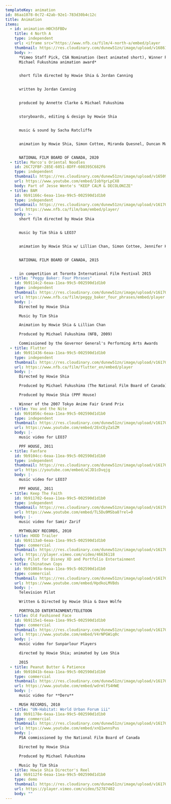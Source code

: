 ```yaml
---
templateKey: animation
id: 86aa1078-0c72-42ab-92e1-783d30b4c12c
title: Animation
items:
  - id: animation-H0Ch5FBDv
    title: 4 North A
    type: independent
    url: <iframe src="https://www.nfb.ca/film/4-north-a/embed/player
    thumbnail: https://res.cloudinary.com/dunew51zn/image/upload/v1686152055/animation/vid_t_4na_690_lhgwu7.jpg
    body: >-
      *Vimeo Staff Pick, CSA Nomination (best animated short), Winner Reel Asian
      Michael Fukushima animation award*


      short film directed by Howie Shia & Jordan Canning


      written by Jordan Canning


      produced by Annette Clarke & Michael Fukushima


      storyboards, editing & design by Howie Shia


      music & sound by Sacha Ratcliffe


      animation by Howie Shia, Simon Cottee, Miranda Quesnel, Duncan Major w/ Jennifer Krick


      NATIONAL FILM BOARD OF CANADA, 2020
  - title: Marco's Oriental Noodles
    id: 26C72FBF-285E-6051-8DFF-608395C682F6
    type: independent
    thumbnail: https://res.cloudinary.com/dunew51zn/image/upload/v1650907876/animation/vid_T_marcos_690_ogjra1.png
    url: https://www.youtube.com/embed/IobYgrLpCX8
    body: Part of Jesse Wente's "KEEP CALM & DECOLONIZE"
  - title: BAM
    id: 9b91166c-6eaa-11ea-99c5-002590d1d1b0
    type: independent
    thumbnail: https://res.cloudinary.com/dunew51zn/image/upload/v1617058733/animation/vid_T_BAM-1_oxd43j.jpg
    url: https://www.nfb.ca/film/bam/embed/player/
    body: >-
      short film directed by Howie Shia


      music by Tim Shia & LEO37


      animation by Howie Shia w/ Lillian Chan, Simon Cottee, Jennifer Krick, Jonathan Ng, Malcolm Sutherland


      NATIONAL FILM BOARD OF CANADA, 2015


      in competition at Toronto International Film Festival 2015
  - title: "Peggy Baker: Four Phrases"
    id: 9b9114c2-6eaa-11ea-99c5-002590d1d1b0
    type: independent
    thumbnail: https://res.cloudinary.com/dunew51zn/image/upload/v1617058733/animation/vid_T_peggybaker-1_v1mqih.jpg
    url: https://www.nfb.ca/film/peggy_baker_four_phrases/embed/player
    body: |-
      Directed by Howie Shia

      Music by Tim Shia

      Animation by Howie Shia & Lillian Chan

      Produced by Michael Fukushima (NFB, 2009)

      Commissioned by the Governor General's Performing Arts Awards
  - title: Flutter
    id: 9b911436-6eaa-11ea-99c5-002590d1d1b0
    type: independent
    thumbnail: https://res.cloudinary.com/dunew51zn/image/upload/v1617058733/animation/vid_T_flutter-1_qckvql.jpg
    url: https://www.nfb.ca/film/flutter_en/embed/player
    body: |-
      Directed by Howie Shia

      Produced by Michael Fukushima (The National Film Board of Canada)

      Produced by Howie Shia (PPF House)

      Winner of the 2007 Tokyo Anime Fair Grand Prix
  - title: You and the Nite
    id: 9b91056c-6eaa-11ea-99c5-002590d1d1b0
    type: independent
    thumbnail: https://res.cloudinary.com/dunew51zn/image/upload/v1617058734/animation/vid_T_you_nite._690_paomqg.jpg
    url: https://www.youtube.com/embed/2EnCEyZaSZM
    body: |-
      music video for LEO37

      PPF HOUSE, 2011
  - title: Fanfare
    id: 9b9104cc-6eaa-11ea-99c5-002590d1d1b0
    type: independent
    thumbnail: https://res.cloudinary.com/dunew51zn/image/upload/v1617058733/animation/vid_T_fanfare_690_h5yudy.jpg
    url: https://youtube.com/embed/aCJD1cDvqjg
    body: |-
      music video for LEO37

      PPF HOUSE, 2011
  - title: Keep The Faith
    id: 9b911702-6eaa-11ea-99c5-002590d1d1b0
    type: independent
    thumbnail: https://res.cloudinary.com/dunew51zn/image/upload/v1617058733/animation/vid_T_keepfaith_690_qc5v7i.jpg
    url: https://www.youtube.com/embed/TL5Du9MSba8?rel=0
    body: |-
      music video for Samir Zarif

      MYTHOLOGY RECORDS, 2010
  - title: HOOD Trailer
    id: 9b9113a0-6eaa-11ea-99c5-002590d1d1b0
    type: commercial
    thumbnail: https://res.cloudinary.com/dunew51zn/image/upload/v1617058733/animation/vid_T_hood_ntawa9.JPG
    url: https://player.vimeo.com/video/46636118
    body: Pilot for Disney XD and Portfolio Entertainment
  - title: Chinatown Cops
    id: 9b91003a-6eaa-11ea-99c5-002590d1d1b0
    type: commercial
    thumbnail: https://res.cloudinary.com/dunew51zn/image/upload/v1617058733/animation/vid_T_chinatown_690-1_dhp6cf.jpg
    url: https://www.youtube.com/embed/HpdkoLMVBds
    body: |-
      Television Pilot

      Written & Directed by Howie Shia & Dave Wolfe

      PORTFOLIO ENTERTAINMENT/TELETOON
  - title: Old Fashioned Face
    id: 9b9115e1-6eaa-11ea-99c5-002590d1d1b0
    type: commercial
    thumbnail: https://res.cloudinary.com/dunew51zn/image/upload/v1617058733/animation/vid_T_spp_off_y29oq0.jpg
    url: https://www.youtube.com/embed/V4rNPGWiq0c
    body: |-
      music video for Sunparlour Players

      directed by Howie Shia; animated by Leo Shia

      2015
  - title: Peanut Butter & Patience
    id: 9b91041b-6eaa-11ea-99c5-002590d1d1b0
    type: commercial
    thumbnail: https://res.cloudinary.com/dunew51zn/image/upload/v1617058733/animation/vid_T_deru_690_hgtwrj.jpg
    url: https://www.youtube.com/embed/wdrmlfS4HWE
    body: |-
      music video for **Deru**

      MUSH RECORDS, 2010
  - title: "UN-Habitat: World Urban Forum iii"
    id: 9b91178e-6eaa-11ea-99c5-002590d1d1b0
    type: commercial
    thumbnail: https://res.cloudinary.com/dunew51zn/image/upload/v1617058733/animation/vid_T_wufiii_iodee0.jpg
    url: https://www.youtube.com/embed/xnQ1wnnsPus
    body: |-
      PSA commissioned by the National Film Board of Canada

      Directed by Howie Shia

      Produced by Michael Fukushima

      Music by Tim Shia
  - title: Howie Shia Director's Reel
    id: 9b9112f4-6eaa-11ea-99c5-002590d1d1b0
    type: demo
    thumbnail: https://res.cloudinary.com/dunew51zn/image/upload/v1617058733/animation/vid_T_demo_m4ebaz.jpg
    url: https://player.vimeo.com/video/52787402
    body: ""
---
```

